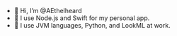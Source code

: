 - 👋 Hi, I’m @AEthelheard
- 👀 I use Node.js and Swift for my personal app.
- 🌱 I use JVM languages, Python, and LookML at work.

